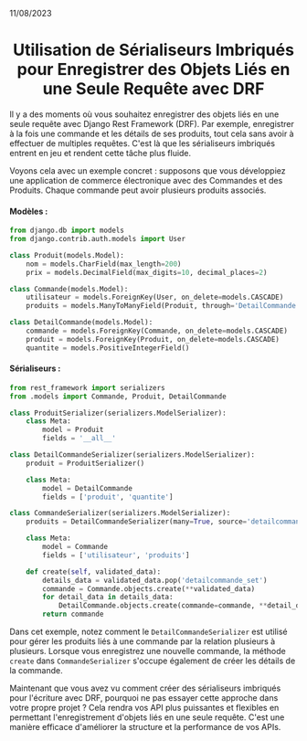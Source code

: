 11/08/2023

<h1 align="center">Utilisation de Sérialiseurs Imbriqués pour Enregistrer des Objets Liés en une Seule Requête avec DRF</h1>

Il y a des moments où vous souhaitez enregistrer des objets liés en une seule requête avec Django Rest Framework (DRF). Par exemple, enregistrer à la fois une commande et les détails de ses produits, tout cela sans avoir à effectuer de multiples requêtes. C'est là que les sérialiseurs imbriqués entrent en jeu et rendent cette tâche plus fluide.

Voyons cela avec un exemple concret : supposons que vous développiez une application de commerce électronique avec des Commandes et des Produits. Chaque commande peut avoir plusieurs produits associés.

#### Modèles :

```python
from django.db import models
from django.contrib.auth.models import User

class Produit(models.Model):
    nom = models.CharField(max_length=200)
    prix = models.DecimalField(max_digits=10, decimal_places=2)

class Commande(models.Model):
    utilisateur = models.ForeignKey(User, on_delete=models.CASCADE)
    produits = models.ManyToManyField(Produit, through='DetailCommande')

class DetailCommande(models.Model):
    commande = models.ForeignKey(Commande, on_delete=models.CASCADE)
    produit = models.ForeignKey(Produit, on_delete=models.CASCADE)
    quantite = models.PositiveIntegerField()
```

#### Sérialiseurs :

```python
from rest_framework import serializers
from .models import Commande, Produit, DetailCommande

class ProduitSerializer(serializers.ModelSerializer):
    class Meta:
        model = Produit
        fields = '__all__'

class DetailCommandeSerializer(serializers.ModelSerializer):
    produit = ProduitSerializer()

    class Meta:
        model = DetailCommande
        fields = ['produit', 'quantite']

class CommandeSerializer(serializers.ModelSerializer):
    produits = DetailCommandeSerializer(many=True, source='detailcommande_set')

    class Meta:
        model = Commande
        fields = ['utilisateur', 'produits']

    def create(self, validated_data):
        details_data = validated_data.pop('detailcommande_set')
        commande = Commande.objects.create(**validated_data)
        for detail_data in details_data:
            DetailCommande.objects.create(commande=commande, **detail_data)
        return commande
```

Dans cet exemple, notez comment le `DetailCommandeSerializer` est utilisé pour gérer les produits liés à une commande par la relation plusieurs à plusieurs. Lorsque vous enregistrez une nouvelle commande, la méthode `create` dans `CommandeSerializer` s'occupe également de créer les détails de la commande.

Maintenant que vous avez vu comment créer des sérialiseurs imbriqués pour l'écriture avec DRF, pourquoi ne pas essayer cette approche dans votre propre projet ? Cela rendra vos API plus puissantes et flexibles en permettant l'enregistrement d'objets liés en une seule requête. C'est une manière efficace d'améliorer la structure et la performance de vos APIs.
